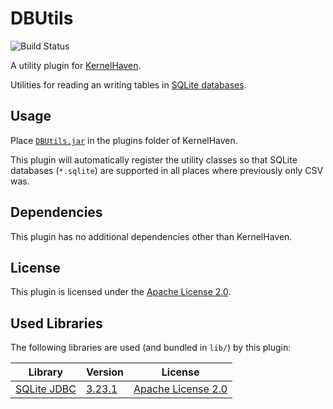 # DBUtils

![Build Status](https://jenkins-2.sse.uni-hildesheim.de/buildStatus/icon?job=KH_DBUtils)

A utility plugin for [KernelHaven](https://github.com/KernelHaven/KernelHaven).

Utilities for reading an writing tables in [SQLite databases](https://sqlite.org/).

## Usage

Place [`DBUtils.jar`](https://jenkins-2.sse.uni-hildesheim.de/view/KernelHaven/job/KH_DBUtils/lastSuccessfulBuild/artifact/build/jar/DBUtils.jar) in the plugins folder of KernelHaven.

This plugin will automatically register the utility classes so that SQLite databases (`*.sqlite`) are supported in all places where previously only CSV was.

## Dependencies

This plugin has no additional dependencies other than KernelHaven.

## License

This plugin is licensed under the [Apache License 2.0](https://www.apache.org/licenses/LICENSE-2.0.html).

## Used Libraries

The following libraries are used (and bundled in `lib/`) by this plugin:

| Library | Version | License |
|---------|---------|---------|
| [SQLite JDBC](https://github.com/xerial/sqlite-jdbc) | [3.23.1](https://bitbucket.org/xerial/sqlite-jdbc/downloads/sqlite-jdbc-3.23.1.jar) | [Apache License 2.0](https://www.apache.org/licenses/LICENSE-2.0.html) |
